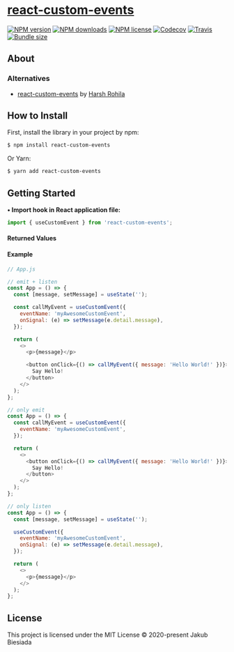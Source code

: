 # [react-custom-events](https://github.com/cool-hooks/react-custom-events)

[![NPM version](http://img.shields.io/npm/v/react-custom-events?style=flat-square)](https://www.npmjs.com/package/react-custom-events)
[![NPM downloads](http://img.shields.io/npm/dm/react-custom-events?style=flat-square)](https://www.npmjs.com/package/react-custom-events)
[![NPM license](https://img.shields.io/npm/l/react-custom-events?style=flat-square)](https://www.npmjs.com/package/react-custom-events)
[![Codecov](https://img.shields.io/codecov/c/github/cool-hooks/react-custom-events?style=flat-square)](https://codecov.io/gh/cool-hooks/react-custom-events)
[![Travis](https://img.shields.io/travis/cool-hooks/react-custom-events/master?style=flat-square)](https://travis-ci.org/cool-hooks/react-custom-events)
[![Bundle size](https://img.shields.io/bundlephobia/min/react-custom-events?style=flat-square)](https://bundlephobia.com/result?p=react-custom-events)

## About

### Alternatives

- [react-custom-events](https://github.com/HarshRohila/react-custom-events) by [Harsh Rohila](https://github.com/HarshRohila)

## How to Install

First, install the library in your project by npm:

```sh
$ npm install react-custom-events
```

Or Yarn:

```sh
$ yarn add react-custom-events
```

## Getting Started

**• Import hook in React application file:**

```js
import { useCustomEvent } from 'react-custom-events';
```

#### Returned Values

#### Example

```js
// App.js

// emit + listen
const App = () => {
  const [message, setMessage] = useState('');

  const callMyEvent = useCustomEvent({
    eventName: 'myAwesomeCustomEvent',
    onSignal: (e) => setMessage(e.detail.message),
  });

  return (
    <>
      <p>{message}</p>

      <button onClick={() => callMyEvent({ message: 'Hello World!' })}>
        Say Hello!
      </button>
    </>
  );
};

// only emit
const App = () => {
  const callMyEvent = useCustomEvent({
    eventName: 'myAwesomeCustomEvent',
  });

  return (
    <>
      <button onClick={() => callMyEvent({ message: 'Hello World!' })}>
        Say Hello!
      </button>
    </>
  );
};

// only listen
const App = () => {
  const [message, setMessage] = useState('');

  useCustomEvent({
    eventName: 'myAwesomeCustomEvent',
    onSignal: (e) => setMessage(e.detail.message),
  });

  return (
    <>
      <p>{message}</p>
    </>
  );
};
```

## License

This project is licensed under the MIT License © 2020-present Jakub Biesiada
